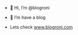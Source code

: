 - 👋 Hi, I’m @blogroni
- 👀 I’m have a blog

- Lets check www.blogroni.com

<!---
blogroni/blogroni is a ✨ special ✨ repository because its `README.md` (this file) appears on your GitHub profile.
You can click the Preview link to take a look at your changes.
--->
